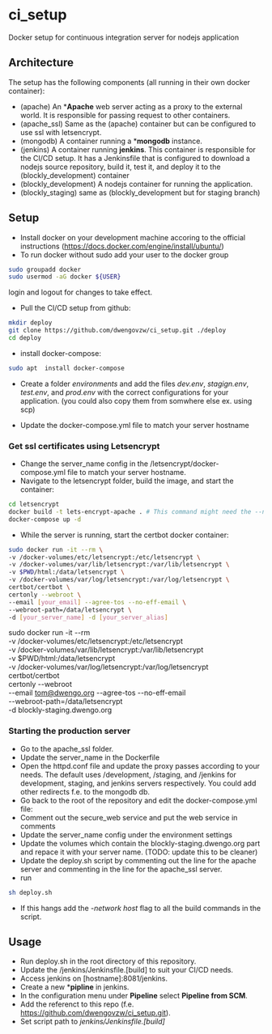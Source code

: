 # ci_setup
Docker setup for continuous integration server for nodejs application

## Architecture

The setup has the following components (all running in their own docker container):
- (apache) An ***Apache** web server acting as a proxy to the external world. It is responsible for passing request to other containers.
- (apache_ssl) Same as the (apache) container but can be configured to use ssl with letsencrypt.
- (mongodb) A container running a ***mongodb** instance.
- (jenkins) A container running **jenkins**. This container is responsible for the CI/CD setup. It has a Jenkinsfile that is configured to download a nodejs source repository, build it, test it, and deploy it to the (blockly_development) container
- (blockly_development) A nodejs container for running the application.
- (blockly_staging) same as (blockly_development but for staging branch)


## Setup
- Install docker on your development machine accoring to the official instructions (https://docs.docker.com/engine/install/ubuntu/)
- To run docker without sudo add your user to the docker group
```bash
sudo groupadd docker
sudo usermod -aG docker ${USER}
```
login and logout for changes to take effect.
- Pull the CI/CD setup from github: 
```bash
mkdir deploy
git clone https://github.com/dwengovzw/ci_setup.git ./deploy
cd deploy
```
- install docker-compose:
```bash
sudo apt  install docker-compose
```

- Create a folder *environments* and add the files *dev.env*, *stagign.env*, *test.env*, and *prod.env* with the correct configurations for your application. (you could also copy them from somwhere else ex. using scp)

- Update the docker-compose.yml file to match your server hostname

### Get ssl certificates using Letsencrypt
- Change the server_name config in the /letsencrypt/docker-compose.yml file to match your server hostname.
- Navigate to the letsencrypt folder, build the image, and start the container:
```bash
cd letsencrypt
docker build -t lets-encrypt-apache . # This command might need the --network host argument (https://github.com/gliderlabs/docker-alpine/issues/307#issuecomment-427246497)
docker-compose up -d
```
- While the server is running, start the certbot docker container:
```bash
sudo docker run -it --rm \
-v /docker-volumes/etc/letsencrypt:/etc/letsencrypt \
-v /docker-volumes/var/lib/letsencrypt:/var/lib/letsencrypt \
-v $PWD/html:/data/letsencrypt \
-v /docker-volumes/var/log/letsencrypt:/var/log/letsencrypt \
certbot/certbot \
certonly --webroot \
--email [your_email] --agree-tos --no-eff-email \
--webroot-path=/data/letsencrypt \
-d [your_server_name] -d [your_server_alias]
```


sudo docker run -it --rm \
-v /docker-volumes/etc/letsencrypt:/etc/letsencrypt \
-v /docker-volumes/var/lib/letsencrypt:/var/lib/letsencrypt \
-v $PWD/html:/data/letsencrypt \
-v /docker-volumes/var/log/letsencrypt:/var/log/letsencrypt \
certbot/certbot \
certonly --webroot \
--email tom@dwengo.org --agree-tos --no-eff-email \
--webroot-path=/data/letsencrypt \
-d blockly-staging.dwengo.org

### Starting the production server
- Go to the apache_ssl folder.
- Update the server_name in the Dockerfile
- Open the httpd.conf file and update the proxy passes according to your needs. The default uses /development, /staging, and /jenkins for development, staging, and jenkins servers respectively. You could add other redirects f.e. to the mongodb db.
- Go back to the root of the repository and edit the docker-compose.yml file:
- Comment out the secure_web service and put the web service in comments
- Update the server_name config under the environment settings
- Update the volumes which contain the blockly-staging.dwengo.org part and repace it with your server name. (TODO: update this to be cleaner)
- Update the deploy.sh script by commenting out the line for the apache server and commenting in the line for the apache_ssl server.
- run 
```bash
sh deploy.sh
```
- If this hangs add the *-network host* flag to all the build commands in the script.

## Usage

- Run deploy.sh in the root directory of this repository.
- Update the /jenkins/Jenkinsfile.[build] to suit your CI/CD needs.
- Access jenkins on [hostname]:8081/jenkins.
- Create a new ***pipline** in jenkins.
- In the configuration menu under **Pipeline** select **Pipeline from SCM**.
- Add the referenct to this repo (f.e. https://github.com/dwengovzw/ci_setup.git).
- Set script path to *jenkins/Jenkinsfile.[build]*